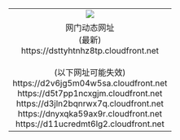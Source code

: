 ﻿<table>
  <tr></tr>
  <tr><td colspan=2 align=center><img src="https://dsttyhtnhz8tp.cloudfront.net/Up/oGate.jpg" /></td></tr>
  <tr><td colspan=2 align=center>网门动态网址<br/>(最新)
<br>https://dsttyhtnhz8tp.cloudfront.net
<br/><br/>(以下网址可能失效)
<br>https://d2v6jg5m04w5sa.cloudfront.net
<br>https://d5t7pp1ncxgjm.cloudfront.net
<br>https://d3jln2bqnrwx7q.cloudfront.net
<br>https://dnyxqka59ax9r.cloudfront.net
<br>https://d11ucredmt6lg2.cloudfront.net
    </td>
  </tr>
</table>

